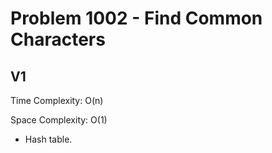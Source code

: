 # Problem 1002 - Find Common Characters

## V1

Time Complexity: O(n)

Space Complexity: O(1)

- Hash table.
